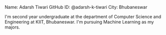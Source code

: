 Name: Adarsh Tiwari
GitHub ID: @adarsh-k-tiwari
City: Bhubaneswar

I'm second year undergraduate at the department of Computer Science and Engineering at KIIT, Bhubaneswar.
I'm pursuing Machine Learning as my majors.
